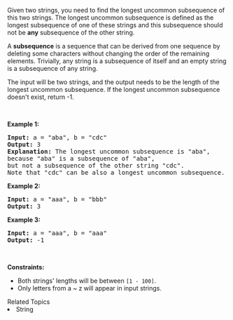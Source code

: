 <p>Given two strings, you need to find the longest uncommon subsequence&nbsp;of this two strings. The longest uncommon subsequence is defined as the longest subsequence of one of these strings and this subsequence should not be <b>any</b> subsequence of the other string.</p>

<p>A <b>subsequence</b> is a sequence that can be derived from one sequence by deleting some characters without changing the order of the remaining elements. Trivially, any string is a subsequence of itself and an empty string is a subsequence of any string.</p>

<p>The input will be two strings, and the output needs to be the length of the longest uncommon subsequence. If the longest uncommon subsequence doesn&#39;t exist, return -1.</p>

<p>&nbsp;</p>
<p><strong>Example 1:</strong></p>

<pre>
<strong>Input:</strong> a = &quot;aba&quot;, b = &quot;cdc&quot;
<strong>Output:</strong> 3
<strong>Explanation:</strong> The longest uncommon subsequence is &quot;aba&quot;, 
because &quot;aba&quot; is a subsequence of &quot;aba&quot;, 
but not a subsequence of the other string &quot;cdc&quot;.
Note that &quot;cdc&quot; can be also a longest uncommon subsequence.
</pre>

<p><strong>Example 2:</strong></p>

<pre>
<strong>Input:</strong> a = &quot;aaa&quot;, b = &quot;bbb&quot;
<strong>Output:</strong> 3
</pre>

<p><strong>Example 3:</strong></p>

<pre>
<strong>Input:</strong> a = &quot;aaa&quot;, b = &quot;aaa&quot;
<strong>Output:</strong> -1
</pre>

<p>&nbsp;</p>
<p><strong>Constraints:</strong></p>

<ul>
	<li>Both strings&#39; lengths will be between <code>[1 - 100]</code>.</li>
	<li>Only letters from a ~ z will appear in input strings.</li>
</ul>
<div><div>Related Topics</div><div><li>String</li></div></div>